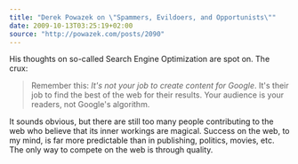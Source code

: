 ```yaml
---
title: "Derek Powazek on \"Spammers, Evildoers, and Opportunists\""
date: 2009-10-13T03:25:19+02:00
source: "http://powazek.com/posts/2090"
---
```


His thoughts on so-called Search Engine Optimization are spot on. The crux:

> Remember this: _It's not your job to create content for Google_. It's their job to find the best of the web for their results. Your audience is your readers, not Google's algorithm.

It sounds obvious, but there are still too many people contributing to the web who believe that its inner workings are magical. Success on the web, to my mind, is far more predictable than in publishing, politics, movies, etc. The only way to compete on the web is through quality.
